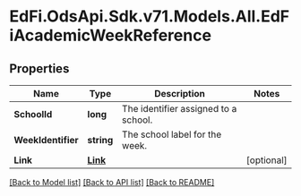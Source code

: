 # EdFi.OdsApi.Sdk.v71.Models.All.EdFiAcademicWeekReference

## Properties

Name | Type | Description | Notes
------------ | ------------- | ------------- | -------------
**SchoolId** | **long** | The identifier assigned to a school. | 
**WeekIdentifier** | **string** | The school label for the week. | 
**Link** | [**Link**](Link.md) |  | [optional] 

[[Back to Model list]](../../README.md#documentation-for-models) [[Back to API list]](../../README.md#documentation-for-api-endpoints) [[Back to README]](../../README.md)

